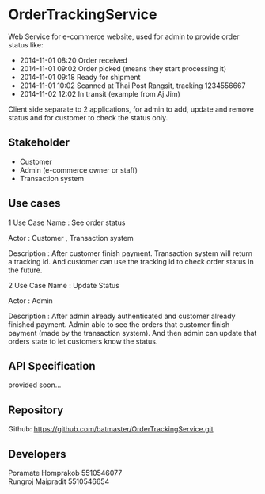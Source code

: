 OrderTrackingService
======================

Web Service for e-commerce website, used for admin to provide order status like:

* 2014-11-01 08:20 Order received
* 2014-11-01 09:02 Order picked (means they start processing it)
* 2014-11-01 09:18 Ready for shipment
* 2014-11-01 10:02 Scanned at Thai Post Rangsit, tracking 1234556667
* 2014-11-02 12:02 In transit
(example from Aj.Jim)

Client side separate to 2 applications, for admin to add, update and remove status
and for customer to check the status only.


Stakeholder
---
* Customer
* Admin (e-commerce owner or staff)
* Transaction system

Use cases
---
1 Use Case Name : See order status

Actor : Customer , Transaction system

Description : After customer finish payment. Transaction system will return a tracking id. And customer can use the tracking id to check order status in the future.
 

2 Use Case Name : Update Status

Actor : Admin

Description : After admin already authenticated and customer already finished payment. Admin able to see the orders that customer finish payment (made by the transaction system). And then admin can update that orders state to let customers know the status.



API Specification
---
provided soon...


Repository
---
Github: https://github.com/batmaster/OrderTrackingService.git


Developers
---
Poramate Homprakob 5510546077<br>
Rungroj Maipradit 5510546654
